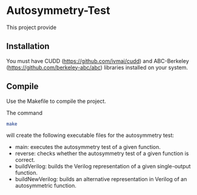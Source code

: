 # Autosymmetry-Test

This project provide

## Installation

You must have CUDD (https://github.com/ivmai/cudd) and ABC-Berkeley (https://github.com/berkeley-abc/abc) libraries installed on your system.

## Compile

Use the Makefile to compile the project.

The command 

```bash
make
```
will create the following executable files for the autosymmetry test:

- main: executes the autosymmetry test of a given function.
- reverse: checks whether the autosymmetry test of a given function is correct.
- buildVerilog: builds the Verilog representation of a given single-output function.
- buildNewVerilog: builds an alternative representation in Verilog of an autosymmetric function.

